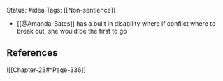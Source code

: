 Status: #idea
Tags: [[Non-sentience]]

* [[@Amanda-Bates]] has a built in disability where if conflict where to break out, she would be the first to go

## References

![[Chapter-23#^Page-336]] 